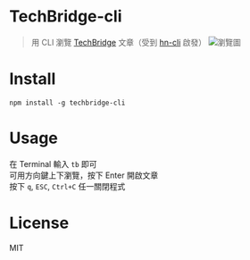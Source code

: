 # TechBridge-cli
> 用 CLI 瀏覽 [TechBridge](https://www.techbridge.cc/) 文章（受到 [hn-cli](https://github.com/rafaelrinaldi/hn-cli) 啟發）
![瀏覽圖](http://i.imgur.com/T5eiVEO.jpg)

# Install
`npm install -g techbridge-cli `

# Usage
在 Terminal 輸入 `tb` 即可  
可用方向鍵上下瀏覽，按下 Enter 開啟文章  
按下 `q`, `ESC`, `Ctrl+C` 任一關閉程式

# License
MIT